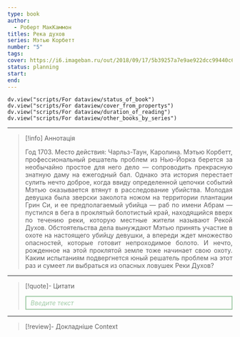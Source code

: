 ```yaml
---
type: book
author:
  - Роберт МакКаммон
titles: Река духов
series: Мэтью Корбетт
number: "5"
tags:
cover: https://i6.imageban.ru/out/2018/09/17/5b39257a7e9ae922dcc99440c6da5f43.jpg
status: planning
start:
end:
---
```

```dataviewjs
dv.view("scripts/For dataview/status_of_book")
dv.view("scripts/For dataview/cover_from_propertys")
dv.view("scripts/For dataview/duration_of_reading")
dv.view("scripts/For dataview/other_books_by_series")
```
---

>[!info] Аннотація
> <p align="justify">Год 1703. Место действия: Чарльз-Таун, Каролина. Мэтью Корбетт, профессиональный решатель проблем из Нью-Йорка берется за необычайно простое для него дело — сопроводить прекрасную знатную даму на ежегодный бал. Однако эта история перестает сулить нечто доброе, когда ввиду определенной цепочки событий Мэтью оказывается втянут в расследование убийства. Молодая девушка была зверски заколота ножом на территории плантации Грин Си, и ее предполагаемый убийца — раб по имени Абрам — пустился в бега в проклятый болотистый край, находящийся вверх по течению реки, которую местные жители называют Рекой Духов. Обстоятельства дела вынуждают Мэтью принять участие в охоте на настоящего убийцу девушки, а впереди ждет множество опасностей, которые готовит непроходимое болото. И нечто, рожденное на этой проклятой земле тоже начинает свою охоту. Каким испытаниям подвергнется юный решатель проблем на этот раз и сумеет ли выбраться из опасных ловушек Реки Духов?</p>

---

>[!quote]- Цитати
><div align="justify" style="border: 2px solid #A0CAA6; padding: 5px 10px 5px 10px; font-style: italic; color: #A0CAA6 ">Введите текст</div>

---
>[!review]- Докладніше
>Context